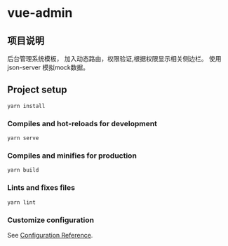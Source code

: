 # vue-admin
## 项目说明
后台管理系统模板， 加入动态路由，权限验证,根据权限显示相关侧边栏。
使用 json-server 模拟mock数据。
## Project setup
```
yarn install
```

### Compiles and hot-reloads for development
```
yarn serve
```

### Compiles and minifies for production
```
yarn build
```

### Lints and fixes files
```
yarn lint
```

### Customize configuration
See [Configuration Reference](https://cli.vuejs.org/config/).
